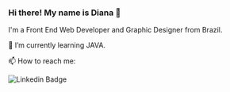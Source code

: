 ### Hi there! My name is Diana 👋

<!--
**coelhodiana/coelhodiana** is a ✨ _special_ ✨ repository because its `README.md` (this file) appears on your GitHub profile.

Here are some ideas to get you started:

- 🔭 I’m currently working on ...
- 🌱 I’m currently learning ...
- 👯 I’m looking to collaborate on ...
- 🤔 I’m looking for help with ...
- 💬 Ask me about ...
- 📫 How to reach me: ...
- 😄 Pronouns: ...
- ⚡ Fun fact: ...
-->
I'm a Front End Web Developer and Graphic Designer from Brazil.

🌱 I’m currently learning JAVA.

📫 How to reach me:

![Linkedin Badge](https://img.shields.io/badge/-LinkedIn-blue?style=flat-square&logo=Linkedin&logoColor=white&link=https://www.linkedin.com/in/coelhodiana04/)

